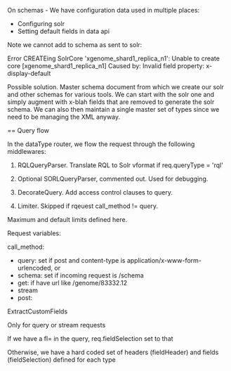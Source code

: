 On schemas -
We have configuration data used in multiple places:
 * Configuring solr
 * Setting default fields in data api


Note we cannot add to schema as sent to solr:

 Error CREATEing SolrCore 'xgenome_shard1_replica_n1': Unable to create core [xgenome_shard1_replica_n1] Caused by: Invalid field property: x-display-default

Possible solution. Master schema document from which we create our solr and other schemas for various tools. We can start with the solr one
and simply augment with x-blah fields that are removed to generate the solr schema.
We can also then maintain a single master set of types since we need to be managing the XML anyway. 


== Query flow

In the dataType router, we flow the request through the following middlewares:

1. RQLQueryParser. Translate RQL to Solr vformat if req.queryType = 'rql'

2. Optional SORLQueryParser, commented out. Used for debugging.

3. DecorateQuery. Add access control clauses to query.

4. Limiter. Skipped if rqeuest call_method != query.

Maximum and default limits defined here.


Request variables:

call_method:
 * query: set if post and content-type is application/x-www-form-urlencoded, or 
 * schema: set if incoming request is /schema
 * get: if have url like /genome/83332.12
 * stream
 * post:

ExtractCustomFields

Only for query or stream requests

If we have a fl= in the query, req.fieldSelection set to that

Otherwise, we have a hard coded set of headers (fieldHeader) and fields (fieldSelection) defined for each type